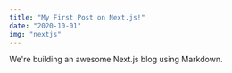 ```yaml
---
title: "My First Post on Next.js!"
date: "2020-10-01"
img: "nextjs"
---
```


We're building an awesome Next.js blog using Markdown.
